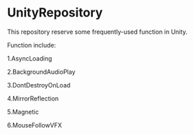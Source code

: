 # UnityRepository

This repository reserve some frequently-used function in Unity.

Function include:

1.AsyncLoading

2.BackgroundAudioPlay

3.DontDestroyOnLoad

4.MirrorReflection

5.Magnetic

6.MouseFollowVFX
